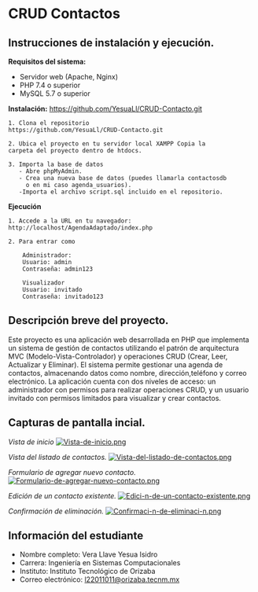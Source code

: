 
# CRUD Contactos

## Instrucciones de instalación y ejecución.

**Requisitos del sistema:**

- Servidor web (Apache, Nginx)
- PHP 7.4 o superior
- MySQL 5.7 o superior

**Instalación:**
https://github.com/YesuaLl/CRUD-Contacto.git
    
    1. Clona el repositorio
    https://github.com/YesuaLl/CRUD-Contacto.git

    2. Ubica el proyecto en tu servidor local XAMPP Copia la
    carpeta del proyecto dentro de htdocs.

    3. Importa la base de datos
       - Abre phpMyAdmin.
       - Crea una nueva base de datos (puedes llamarla contactosdb 
         o en mi caso agenda_usuarios).
       -Importa el archivo script.sql incluido en el repositorio.

**Ejecución**

    1. Accede a la URL en tu navegador:
    http://localhost/AgendaAdaptado/index.php

    2. Para entrar como 
        
        Administrador:
        Usuario: admin
        Contraseña: admin123

        Visualizador
        Usuario: invitado
        Contraseña: invitado123
 

## Descripción breve del proyecto. 

Este proyecto es una aplicación web desarrollada en PHP que implementa un sistema de gestión de contactos utilizando el patrón de arquitectura MVC (Modelo-Vista-Controlador) y operaciones CRUD (Crear, Leer, Actualizar y Eliminar). El sistema permite gestionar una agenda de contactos, almacenando datos como nombre, dirección,teléfono y correo electrónico. La aplicación cuenta con dos niveles de acceso: un administrador con permisos para realizar operaciones CRUD, y un usuario invitado con permisos limitados para visualizar y crear contactos.
## Capturas de pantalla incial. 

*Vista de inicio*
[![Vista-de-inicio.png](https://i.postimg.cc/Jn6CMvSS/Vista-de-inicio.png)](https://postimg.cc/mzH5SXLS)

*Vista del listado de contactos.*
[![Vista-del-listado-de-contactos.png](https://i.postimg.cc/LsmsXd0s/Vista-del-listado-de-contactos.png)](https://postimg.cc/dhSFHfFM)


*Formulario de agregar nuevo contacto.*
[![Formulario-de-agregar-nuevo-contacto.png](https://i.postimg.cc/P5fd1bTX/Formulario-de-agregar-nuevo-contacto.png)](https://postimg.cc/TpS86DKF)

*Edición de un contacto existente.*
[![Edici-n-de-un-contacto-existente.png](https://i.postimg.cc/hPpkWkRn/Edici-n-de-un-contacto-existente.png)](https://postimg.cc/ZCv76Dqs)

*Confirmación de eliminación.*
[![Confirmaci-n-de-eliminaci-n.png](https://i.postimg.cc/qM51G4dN/Confirmaci-n-de-eliminaci-n.png)](https://postimg.cc/kBWNJrGC)
## Información del estudiante

- Nombre completo: Vera Llave Yesua Isidro
- Carrera: Ingeniería en Sistemas Computacionales
- Instituto: Instituto Tecnológico de Orizaba
- Correo electrónico:  l22011011@orizaba.tecnm.mx
